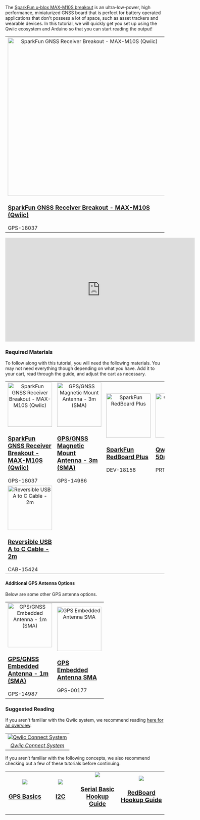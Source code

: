 The [SparkFun u-blox MAX-M10S breakout](https://www.sparkfun.com/products/18037) is an ultra-low-power, high performance, miniaturized GNSS board that is perfect for battery operated applications that don't possess a lot of space, such as asset trackers and wearable devices. In this tutorial, we will quickly get you set up using the Qwiic ecosystem and Arduino so that you can start reading the output!

<div style="text-align: center">
  <table style="border-style:none">
    <tr>
      <td>
        <a href="https://www.sparkfun.com/products/18037">
          <div style="text-align: center"><img src="https://cdn.sparkfun.com//assets/parts/1/7/3/4/1/18037-SparkFun_GNSS_Receiver_Breakout_-_MAX-M10S__Qwiic_-01_Default.jpg" alt="SparkFun GNSS Receiver Breakout - MAX-M10S (Qwiic)" height="500px"></div>
          <div style="text-align: left"><h3 class="title">SparkFun GNSS Receiver Breakout - MAX-M10S (Qwiic)</h3></div>
        </a>
        <div style="text-align: left"><span>GPS-18037</span></div>
      </td>
    </tr>
  </table>
  </div>

<div style="text-align: center"><iframe width="600" height="328" src="https://www.youtube.com/embed/Yh8pLKs7aaY" title="Product Showcase: SparkFun GNSS Receiver MAX-M10S" frameborder="0" allow="accelerometer; autoplay; clipboard-write; encrypted-media; gyroscope; picture-in-picture" allowfullscreen></iframe></div>





### Required Materials

To follow along with this tutorial, you will need the following materials. You may not need everything though depending on what you have. Add it to your cart, read through the guide, and adjust the cart as necessary.

<div>
<table style="border-style:none">
    <tr>
        <td width="140">
            <a href="https://www.sparkfun.com/products/18037">
              <div style="text-align: center"><img src="https://cdn.sparkfun.com//assets/parts/1/7/3/4/1/18037-SparkFun_GNSS_Receiver_Breakout_-_MAX-M10S__Qwiic_-01_Default.jpg" alt="SparkFun GNSS Receiver Breakout - MAX-M10S (Qwiic)" height="140"></div>
              <h3 style="text-align: left">SparkFun GNSS Receiver Breakout - MAX-M10S (Qwiic)</h3>
            </a>
            <span>GPS-18037</span>
        </td>
        <td width="140">
            <a href="https://www.sparkfun.com/products/14986">
              <div style="text-align: center"><img src="https://cdn.sparkfun.com//assets/parts/1/3/2/9/0/14986-GPS_GNSS_Magnetic_Mount_Antenna_SMA_-_3m-01.jpg" alt="GPS/GNSS Magnetic Mount Antenna - 3m (SMA)" height="140"></div>
              <h3 style="text-align: left">GPS/GNSS Magnetic Mount Antenna - 3m (SMA)</h3>
            </a>
            <span>GPS-14986</span>
        </td>
        <td width="140">
            <a href="https://www.sparkfun.com/products/18158">
                <div style="text-align: center"><img src="https://cdn.sparkfun.com//assets/parts/1/7/4/8/7/18158-SparkFun_RedBoard_Plus-01.jpg" alt="SparkFun RedBoard Plus" height="140"></div>
                <h3 style="text-align: left">SparkFun RedBoard Plus</h3></div>
            </a>
            <span>DEV-18158</span>
        </td>
        <td width="140">
            <a href="https://www.sparkfun.com/products/14426">
                <div style="text-align: center"><img src="https://cdn.sparkfun.com//assets/parts/1/2/4/5/2/14426-Qwiic_Cable_-_50mm-01.jpg" alt="Qwiic Cable - 50mm" height="140"></div>
                <h3 style="text-align: left">Qwiic Cable - 50mm</h3>
            </a>
            <span>PRT-14426</span>
        </td>
    </tr>
    <tr>
    <td width="140">
        <a href="https://www.sparkfun.com/products/15424">
          <div style="text-align: center"><img src="https://cdn.sparkfun.com//assets/parts/1/3/9/8/3/15424-Reversible_USB_A_to_C_Cable_-_2m-01.jpg" alt="Reversible USB A to C Cable - 2m" height="140"></div>
          <h3 style="text-align: left">Reversible USB A to C Cable - 2m</h3>
        </a>
        <span>CAB-15424</span>
    </td>
    </tr>
</table>
</div>



#### Additional GPS Antenna Options

Below are some other GPS antenna options.

<div class="container">
<table style="border-style:none;">
    <tr >
    <td width="140">
        <a href="https://www.sparkfun.com/products/14987">
          <div style="text-align: center"><img src="https://cdn.sparkfun.com//assets/parts/1/3/2/9/1/14987-GPS_GNSS_Embedded_Antenna_SMA_-_1m-01a.jpg" alt="GPS/GNSS Embedded Antenna - 1m (SMA)" height="140"></div>
          <h3 style="text-align: left">GPS/GNSS Embedded Antenna - 1m (SMA)</h3>
        </a>
        <span>GPS-14987</span>
    </td>
    <td width="140">
        <a href="https://www.sparkfun.com/products/177">
          <div style="text-align: center"><img src="https://cdn.sparkfun.com//assets/parts/1/4/7/00177-02.jpg" alt="GPS Embedded Antenna SMA" height="140"></div>
            <h3 style="text-align: left">GPS Embedded Antenna SMA</h3>
        </a>
        <span>GPS-00177</span>
    </td>
    </tr>
</table>
</div>



### Suggested Reading

If you aren't familiar with the Qwiic system, we recommend reading [here for an overview](https://www.sparkfun.com/qwiic).

<div style="text-align: center">
<table class="table table-bordered">
  <tr align="center">
   <td style="vertical-align: middle"><a href="https://www.sparkfun.com/qwiic"><img src="https://cdn.sparkfun.com/r/457-457/assets/learn_tutorials/8/2/Qwiic-registered-black.png" alt="Qwiic Connect System" title="Click to learn more about the Qwiic Connect System!"></a></td>
  </tr>
  <tr align="center">
    <td><i><a href="https://www.sparkfun.com/qwiic">Qwiic Connect System</a></i></td>
  </tr>
</table>
</div>

If you aren’t familiar with the following concepts, we also recommend checking out a few of these tutorials before continuing.

<table style="border-style:none">
    <tr>
        <td align="center" width="264">
            <a href="https://learn.sparkfun.com/tutorials/gps-basics">
            <img src="https://cdn.sparkfun.com/c/264-148/assets/3/6/6/f/7/50edfc17ce395f7105000000.jpg"><h3 class="title">GPS Basics</h3></a>
        </td>
        <td align="center" width="264">
            <a href="https://learn.sparkfun.com/tutorials/i2c">
            <img src="https://cdn.sparkfun.com/c/264-148/assets/learn_tutorials/8/2/I2C-Block-Diagram.jpg"><h3 class="title">I2C</h3></a>
        </td>
        <td align="center" width="264">
            <a href="https://learn.sparkfun.com/tutorials/serial-basic-hookup-guide">
            <img src="https://cdn.sparkfun.com/c/264-148/assets/learn_tutorials/5/9/7/14050-01.jpg"><h3 class="title">Serial Basic Hookup Guide</h3></a>
        </td>
        <td align="center" width="264">
            <a href="https://learn.sparkfun.com/tutorials/redboard-plus-hookup-guide">
            <img src="https://cdn.sparkfun.com/c/264-148/assets/learn_tutorials/1/7/5/8/18158-SparkFun_RedBoard_Plus-01.jpg"><h3 class="title">RedBoard Hookup Guide</h3></a>
        </td>
    <tr>
</table>
